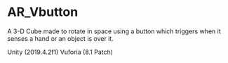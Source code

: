 # AR_Vbutton
A 3-D Cube made to rotate in space using a button which triggers when it senses a hand or an object is over it. 

Unity (2019.4.2f1)
Vuforia (8.1 Patch)
